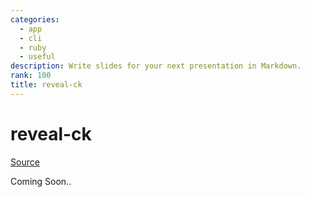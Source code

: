```yaml
---
categories:
  - app
  - cli
  - ruby
  - useful
description: Write slides for your next presentation in Markdown.
rank: 100
title: reveal-ck
---
```


# reveal-ck

[Source](https://github.com/jedcn/reveal-ck)

Coming Soon..
